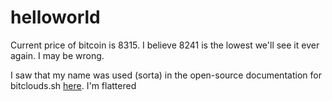 # helloworld

Current price of bitcoin is 8315.  I believe 8241 is the lowest we'll see it ever again.  I may be wrong.

I saw that my name was used (sorta) in the open-source documentation for bitclouds.sh [here](https://archive.ph/RXVpd#selection-2033.13-2033.25 "Google's Homepage").  I'm flattered
